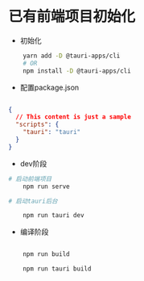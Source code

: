 # 已有前端项目初始化

+ 初始化

```bash
    yarn add -D @tauri-apps/cli
    # OR
    npm install -D @tauri-apps/cli
```

+ 配置package.json

```json

{
  // This content is just a sample
  "scripts": {
    "tauri": "tauri"
  }
}

```

+ dev阶段

```bash
# 启动前端项目
    npm run serve

# 启动tauri后台

    npm run tauri dev

```

+ 编译阶段

```bash

    npm run build

    npm run tauri build

```